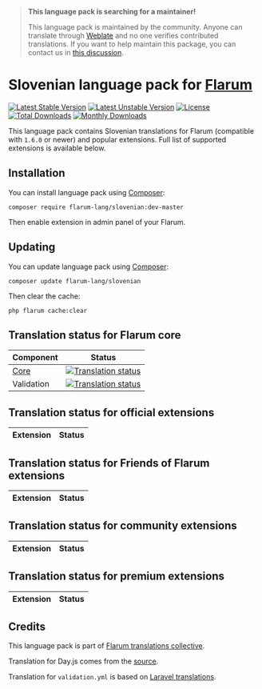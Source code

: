 > **This language pack is searching for a maintainer!**
>
> This language pack is maintained by the community. Anyone can translate through [Weblate](https://weblate.rob006.net/languages/sl/flarum/) and no one verifies contributed translations. If you want to help maintain this package, you can contact us in [this discussion](https://discuss.flarum.org/d/27519-the-flarum-language-project).


# Slovenian language pack for [Flarum](https://flarum.org/)

[![Latest Stable Version](https://img.shields.io/packagist/v/flarum-lang/slovenian?color=success&label=stable)](https://packagist.org/packages/flarum-lang/slovenian) 
[![Latest Unstable Version](https://img.shields.io/packagist/v/flarum-lang/slovenian?include_prereleases&label=unstable)](https://packagist.org/packages/flarum-lang/slovenian) 
[![License](https://img.shields.io/packagist/l/flarum-lang/slovenian)](https://packagist.org/packages/flarum-lang/slovenian) 
[![Total Downloads](https://img.shields.io/packagist/dt/flarum-lang/slovenian)](https://packagist.org/packages/flarum-lang/slovenian/stats) 
[![Monthly Downloads](https://img.shields.io/packagist/dm/flarum-lang/slovenian)](https://packagist.org/packages/flarum-lang/slovenian/stats) 

This language pack contains Slovenian translations for Flarum (compatible with `1.6.0` or newer) and popular extensions. Full list of supported extensions is available below.


## Installation

You can install language pack using [Composer](https://getcomposer.org/):

```console
composer require flarum-lang/slovenian:dev-master
```

Then enable extension in admin panel of your Flarum.


## Updating

You can update language pack using [Composer](https://getcomposer.org/):

```console
composer update flarum-lang/slovenian
```

Then clear the cache:

```console
php flarum cache:clear
```


## Translation status for Flarum core

| Component | Status |
| --- | --- |
| [Core](https://github.com/flarum/flarum-core) | [![Translation status](https://weblate.rob006.net/widgets/flarum/sl/core/svg-badge.svg)](https://weblate.rob006.net/projects/flarum/core/sl/) |
| Validation | [![Translation status](https://weblate.rob006.net/widgets/flarum/sl/validation/svg-badge.svg)](https://weblate.rob006.net/projects/flarum/validation/sl/) |


## Translation status for official extensions

<!-- flarum-extensions-list-start -->

| Extension | Status |
| --- | --- |

<!-- flarum-extensions-list-stop -->


## Translation status for Friends of Flarum extensions

<!-- fof-extensions-list-start -->

| Extension | Status |
| --- | --- |

<!-- fof-extensions-list-stop -->


## Translation status for community extensions

<!-- various-extensions-list-start -->

| Extension | Status |
| --- | --- |

<!-- various-extensions-list-stop -->


## Translation status for premium extensions

<!-- premium-extensions-list-start -->

| Extension | Status |
| --- | --- |

<!-- premium-extensions-list-stop -->


## Credits

This language pack is part of [Flarum translations collective](https://github.com/rob006-software/flarum-translations).

Translation for Day.js comes from the [source](https://github.com/iamkun/dayjs/blob/v1.10.4/src/locale/sl.js).

Translation for `validation.yml` is based on [Laravel translations](https://github.com/Laravel-Lang/lang/blob/8.1.3/src/sl/validation.php).
